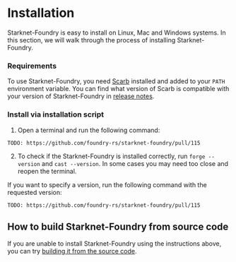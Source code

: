 # Installation

Starknet-Foundry is easy to install on Linux, Mac and Windows systems. In this section, we will walk through the process of installing Starknet-Foundry.

### Requirements
To use Starknet-Foundry, you need [Scarb](https://docs.swmansion.com/scarb/docs/install) installed and added to your `PATH` environment variable.
You can find what version of Scarb is compatible with your version of Starknet-Foundry in [release notes](https://github.com/foundry-rs/starknet-foundry/releases).

### Install via installation script

1. Open a terminal and run the following command:
```shell
TODO: https://github.com/foundry-rs/starknet-foundry/pull/115
```
2. To check if the Starknet-Foundry is installed correctly, run `forge --version` and `cast --version`.
In some cases you may need too close and reopen the terminal.

If you want to specify a version, run the following command with the requested version:

```shell
TODO: https://github.com/foundry-rs/starknet-foundry/pull/115
```

## How to build Starknet-Foundry from source code
If you are unable to install Starknet-Foundry using the instructions above, 
you can try [building it from the source code](https://github.com/foundry-rs/starknet-foundry#environment-setup).